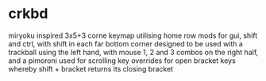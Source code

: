 # crkbd
miryoku inspired 3x5+3 corne keymap utilising home row mods for gui, shift and ctrl, with shift in each far bottom corner
designed to be used with a trackball using the left hand, with mouse 1, 2 and 3 combos on the right half, and a pimoroni used for scrolling
key overrides for open bracket keys whereby shift + bracket returns its closing bracket
